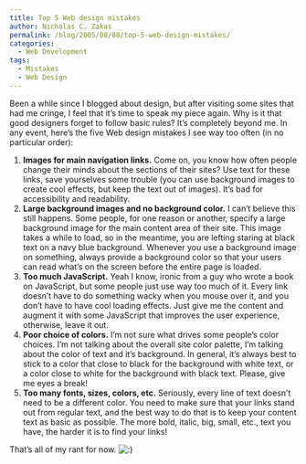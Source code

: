 ```yaml
---
title: Top 5 Web design mistakes
author: Nicholas C. Zakas
permalink: /blog/2005/08/08/top-5-web-design-mistakes/
categories:
  - Web Development
tags:
  - Mistakes
  - Web Design
---
```

Been a while since I blogged about design, but after visiting some sites that had me cringe, I feel that it&#8217;s time to speak my piece again. Why is it that good designers forget to follow basic rules? It&#8217;s completely beyond me. In any event, here&#8217;s the five Web design mistakes I see way too often (in no particular order):

  1. **Images for main navigation links.** Come on, you know how often people change their minds about the sections of their sites? Use text for these links, save yourselves some trouble (you can use background images to create cool effects, but keep the text out of images). It&#8217;s bad for accessibility and readability.
  2. **Large background images and no background color.** I can&#8217;t believe this still happens. Some people, for one reason or another, specify a large background image for the main content area of their site. This image takes a while to load, so in the meantime, you are lefting staring at black text on a navy blue background. Whenever you use a background image on something, always provide a background color so that your users can read what&#8217;s on the screen before the entire page is loaded.
  3. **Too much JavaScript.** Yeah I know, ironic from a guy who wrote a book on JavaScript, but some people just use way too much of it. Every link doesn&#8217;t have to do something wacky when you mouse over it, and you don&#8217;t have to have cool loading effects. Just give me the content and augment it with some JavaScript that improves the user experience, otherwise, leave it out.
  4. **Poor choice of colors.** I&#8217;m not sure what drives some people&#8217;s color choices. I&#8217;m not talking about the overall site color palette, I&#8217;m talking about the color of text and it&#8217;s background. In general, it&#8217;s always best to stick to a color that close to black for the background with white text, or a color close to white for the background with black text. Please, give me eyes a break!
  5. **Too many fonts, sizes, colors, etc.** Seriously, every line of text doesn&#8217;t need to be a different color. You need to make sure that your links stand out from regular text, and the best way to do that is to keep your content text as basic as possible. The more bold, italic, big, small, etc., text you have, the harder it is to find your links!

That&#8217;s all of my rant for now. <img src="{{site.url}}/blog/wp-includes/images/smilies/icon_smile.gif" alt=":)" class="wp-smiley" />

